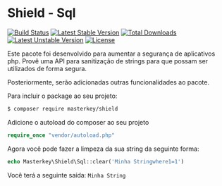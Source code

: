 Shield - Sql
============

[![Build Status](https://travis-ci.org/MasterkeyInformatica/shield.svg?branch=master)](https://travis-ci.org/MasterkeyInformatica/shield)
[![Latest Stable Version](https://poser.pugx.org/masterkey/shield/v/stable)](https://packagist.org/packages/masterkey/shield) [![Total Downloads](https://poser.pugx.org/masterkey/shield/downloads)](https://packagist.org/packages/masterkey/shield)
[![Latest Unstable Version](https://poser.pugx.org/masterkey/shield/v/unstable)](https://packagist.org/packages/masterkey/shield) [![License](https://poser.pugx.org/masterkey/shield/license)](https://packagist.org/packages/masterkey/shield)

Este pacote foi desenvolvido para aumentar a segurança de aplicativos php.
Provê uma API para sanitização de strings para que possam ser utilizados de forma
segura.

Posteriormente, serão adicionadas outras funcionalidades ao pacote.

Para incluir o package ao seu projeto:
```sh
$ composer require masterkey/shield
```

Adicione o autoload do composer ao seu projeto

```php
require_once "vendor/autoload.php"
```

Agora você pode fazer a limpeza da sua string da seguinte forma:

```php
echo Masterkey\Shield\Sql::clear('Minha Stringwhere1=1')
```

Você terá a seguinte saída: `Minha String`
